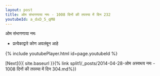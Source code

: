 ```yaml
---
layout: post
title: ओम संभागणाया नमः - 1008 दिनों की तपस्या में दिन 232
youtubeId: a_dxD_5_qM8
---
```

 
 
 ओम संभागणाया नमः  
 
 -  प्रत्येकाद्वारे कोण अवलंबून आहे 
 
  
 
  
 
 
 
 
 
 


{% include youtubePlayer.html id=page.youtubeId %}
 
[Next]({{ site.baseurl }}{% link  split1/_posts/2014-04-28-ओम अस्वथय नमः - 1008 दिनों की तपस्या में दिन 304.md%})
 
